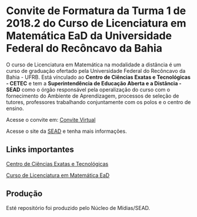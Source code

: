 # Convite de Formatura da Turma 1 de 2018.2 do Curso de Licenciatura em Matemática EaD da Universidade Federal do Recôncavo da Bahia

O curso de Licenciatura em Matemática na modalidade a distância é um curso de graduação ofertado pela Universidade Federal do 
Recôncavo da Bahia - UFRB. Está vínculado ao **Centro de Ciências Exatas e Tecnológicas - CETEC** e tem a **Superintendência de Educação Aberta e a Distância - SEAD** como o órgão responsável pela operalização do curso com o fornecimento do Ambiente de Aprendizagem, processos de seleção de tutores, professores trabalhando conjuntamente com os polos e o centro de ensino. 

Acesse o convite em: [Convite Virtual](esead.github.io/convite-formatura)

Acesse o site da [SEAD](https://ufrb.edu.br/sead) e tenha mais informações. 

## Links importantes 

[Centro de Ciências Exatas e Tecnológicas](htttps://ufrb.edu.br/cetec) 

[Curso de Licenciatura em Matemática EaD](https://www2.ufrb.edu.br/lmatead/)


## Produção 
Esté repositório foi produzido pelo Núcleo de Mídias/SEAD.


